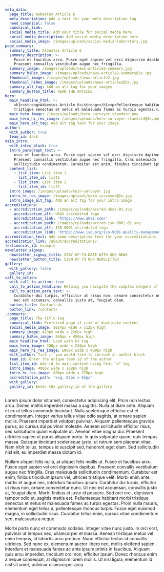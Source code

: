 ```yaml
---
meta_data:
  page_title: Asbestos Article 6
  meta_description: Add a text for your meta description tag
  need_canonical: false
  canonical_link:
  social_media_title: Add your title for social media here
  social_media_description: Add social media description here
  social_media_image: /images/uploads/social-media-laboratory.jpg
page_summary:
  summary_title: Asbestos Article 6
  summary_description: >-
    Fusce et faucibus arcu. Fusce eget sapien vel orci dignissim dapibus.
    Praesent convallis vestibulum augue nec fringilla.
  summary_image: /images/uploads/news-article2-summary.jpg
  summary_hiRes_image: /images/uploads/news-article2-summary@2x.jpg
  thumbnail_image: /images/uploads/news-article2.jpg
  thumbnail_hiRes_image: /images/uploads/news-article2@2x.jpg
  summary_alt_tag: Add an alt tag for your images
  summary_button_title: READ THE ARTICLE
hero:
  main_headline_html: >-
    <h1><strong>Asbestos Article 6</strong></h1><p>Pellentesque habitant morbi
    tristique senectus et netus et malesuada fames ac turpis egestas.</p>
  main_hero_image: /images/uploads/hero-surveyor-standard.png
  main_hero_hi_res_image: /images/uploads/hero-surveyor-standard@2x.png
  main_hero_alt_tag: Add alt tag text for your image
author:
  with_author: true
  team_id: Jack
main_intro:
  with_intro_block: true
  intro_paragraph_text: >-
    usce et faucibus arcu. Fusce eget sapien vel orci dignissim dapibus.
    Praesent convallis vestibulum augue nec fringilla. Cras malesuada
    sollicitudin condimentum. Curabitur est enim, finibus tincidunt ipsum vel.
  content_list:
    - list_item: List item 1
      list_item_id: list1
    - list_item: List item 2
      list_item_id: list2
  intro_image: /images/uploads/main-surveyor.jpg
  intro_hi_res_image: /images/uploads/main-surveyor@2x.jpg
  intro_image_alt_tag: Add an alt tag for your intro image
accreditations:
  - accreditation_path: /images/uploads/accred-ukas-01.svg
    accreditation_alt: UKAS accredited logo
    accreditation_link: 'https://www.ukas.com/'
  - accreditation_path: /images/uploads/accred-iso-9001-01.svg
    accreditation_alt: ISO 9001 accredited logo
    accreditation_link: 'https://www.iso.org/iso-9001-quality-management.html'
accreditation_text: Add some descriptive text for your accreditations.
accreditation_link: /about/accreditations/
testimonial_id: example
newsletter_signup:
  newsletter_signup_title: STAY UP-TO-DATE WITH OUR NEWS
  newsletter_button_title: SIGN UP TO OUR NEWSLETTER
gallery:
  with_gallery: false
  gallery_id:
call_to_action:
  with_call_to_action: true
  call_to_action_headline: Helping you navigate the complex dangers of asbestos
  call_to_action_para_text: >-
    Curabitur dui turpis, efficitur ut risus non, ornare consectetur nunc. Ut
    nec est accumsan, convallis justo at, feugiat diam.
  button_title: Contact Us
  button_link: /contact/
_comments:
  page_title: The title tag
  canonical_link: Preferred page if risk of duplicate content
  social_media_image: 1024px wide x 512px high
  summary_image: 420px wide x 226px high
  summary_hiRes_image: 840px x 450px high
  main_headline_html: Lead with H1 tag
  main_hero_image: 300px wide x 240px high
  main_hero_hi_res_image: 600px wide x 480px high
  with_author: Tick if you would like to include an author block
  team_id: Enter the unique team_id of the author
  list_item_id: Add id to main content using html "a" tag
  intro_image: 400px wide x 188px high
  intro_hi_res_image: 800px wide x 376px high
  accreditation_path: 'svg, 62px x 62px'
  with_gallery:
  gallery_id: Enter the gallery_id of the gallery
---
```


Lorem ipsum dolor sit amet, consectetur adipiscing elit. Proin non lectus arcu. Donec mattis imperdiet massa a sagittis. Nulla at diam ante. Aliquam et ex ut tellus commodo tincidunt. Nulla scelerisque efficitur est et condimentum. Integer varius tellus vitae odio sagittis, at ornare sapien mollis. Praesent imperdiet volutpat pulvinar. Aliquam pellentesque gravida purus, ac cursus dui pulvinar molestie. Aenean sollicitudin efficitur risus, sed sollicitudin quam vulputate ut. Aenean vitae magna dui. Praesent ultricies sapien ut purus aliquam porta. In quis vulputate quam, quis tempus massa. Quisque tincidunt scelerisque justo, ut rutrum sem placerat vitae. Nam nibh tellus, tempus id suscipit sed, hendrerit eget diam. Sed sollicitudin nisl elit, eu imperdiet massa dictum id.

Nullam aliquet felis nulla, at aliquet felis mollis ut. Fusce et faucibus arcu. Fusce eget sapien vel orci dignissim dapibus. Praesent convallis vestibulum augue nec fringilla. Cras malesuada sollicitudin condimentum. Curabitur est enim, finibus tincidunt ipsum vel, ultrices tristique velit. Morbi enim ante, mattis et augue nec, interdum faucibus ipsum. Curabitur dui turpis, efficitur ut risus non, ornare consectetur nunc. Ut nec est accumsan, convallis justo at, feugiat diam. Morbi finibus et justo id posuere. Sed orci orci, dignissim tempor odio et, sagittis mattis est. Pellentesque habitant morbi tristique senectus et netus et malesuada fames ac turpis egestas. Proin nulla mauris, elementum eget tellus a, pellentesque rhoncus turpis. Fusce eget euismod magna, in sollicitudin risus. Curabitur tellus enim, cursus vitae condimentum sed, malesuada a neque.

Morbi porta nunc et commodo sodales. Integer vitae nunc justo. In orci erat, pulvinar ut tempus nec, ullamcorper et massa. Aenean tristique metus vel enim tempus, id lobortis arcu pretium. Nunc efficitur lectus id convallis ultricies. Sed nunc ex, elementum auctor libero nec, mollis eleifend sapien. Interdum et malesuada fames ac ante ipsum primis in faucibus. Aliquam quis arcu imperdiet, tincidunt orci non, efficitur ipsum. Donec rhoncus enim a neque consequat, at dignissim lorem mollis. Ut nisi ligula, elementum id nisl sit amet, pulvinar ullamcorper arcu.